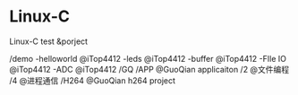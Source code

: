 # Linux-C
Linux-C test &porject

/demo
  -helloworld @iTop4412
  -leds       @iTop4412
  -buffer     @iTop4412
  -FIle IO    @iTop4412
  -ADC        @iTop4412
/GQ
  /APP  @GuoQian applicaiton
    /2  @文件编程
    /4  @进程通信
  /H264 @GuoQian h264 project
  
